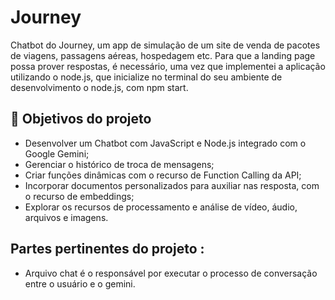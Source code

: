
# Journey

Chatbot do Journey, um app de simulação de um site de venda de pacotes de viagens, passagens aéreas, hospedagem etc. Para que a landing page possa prover respostas, é necessário, uma vez que implementei a aplicação utilizando o node.js, que inicialize no terminal do seu ambiente de desenvolvimento o node.js, com npm start. 

## 🔨 Objetivos do projeto


- Desenvolver um Chatbot com JavaScript e Node.js integrado com o Google Gemini;
- Gerenciar o histórico de troca de mensagens;
- Criar funções dinâmicas com o recurso de Function Calling da API;
- Incorporar documentos personalizados para auxiliar nas resposta, com o recurso de embeddings;
- Explorar os recursos de processamento e análise de vídeo, áudio, arquivos e imagens.

## Partes pertinentes do projeto :

- Arquivo chat é o responsável por executar o processo de conversação entre
  o usuário e o gemini. 
